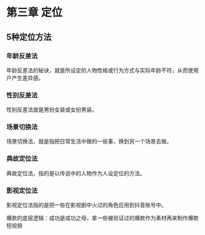 # 第三章 定位

## 5种定位方法

### 年龄反差法

年龄反差法的秘诀，就是所设定的人物性格或行为方式与实际年龄不符，从而使用户产生差异感。

### 性别反差法  

性别反差法就是男扮女装或女扮男装。

### 场景切换法

场景切换法，就是指把日常生活中做的一些事，换到另一个场景去做。

### 典故定位法  

典故定位法，指的是以传说中的人物作为人设定位的方法。

### 影视定位法  

影视定位法指的是把一些在影视剧中火过的角色应用到抖音账号中。

爆款的底层逻辑：成功是成功之母，拿一些被验证过的爆款作为素材再来制作爆款短视频

